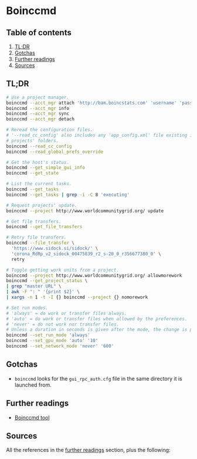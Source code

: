 # Boinccmd

## Table of contents <!-- omit in toc -->

1. [TL;DR](#tldr)
1. [Gotchas](#gotchas)
1. [Further readings](#further-readings)
1. [Sources](#sources)

## TL;DR

```sh
# Use a project manager.
boinccmd --acct_mgr attach 'http://bam.boincstats.com' 'username' 'password'
boinccmd --acct_mgr info
boinccmd --acct_mgr sync
boinccmd --acct_mgr detach

# Reread the configuration files.
# '--read_cc_config' also includes any 'app_config.xml' file existing in the
# projects' folders.
boinccmd --read_cc_config
boinccmd --read_global_prefs_override

# Get the host's status.
boinccmd --get_simple_gui_info
boinccmd --get_state

# List the current tasks.
boinccmd --get_tasks
boinccmd --get_tasks | grep -i -C 8 'executing'

# Request projects' update.
boinccmd --project http://www.worldcommunitygrid.org/ update

# Get file transfers.
boinccmd --get_file_transfers

# Retry file transfers.
boinccmd --file_transfer \
  'https://www.sidock.si/sidock/' \
  'corona_RdRp_v2_sidock_00475839_r2_s-20_0_r356677380_0' \
  retry

# Toggle getting work units from a project.
boinccmd --project http://www.worldcommunitygrid.org/ allowmorework
boinccmd --get_project_status \
| grep "master URL" \
| awk -F ": " '{print $2}' \
| xargs -n 1 -t -I {} boinccmd --project {} nomorework

# Set run modes.
# 'always' = do work or transfer files always.
# 'auto' = do work or transfer files when allowed by the preferences.
# 'never' = do not work nor transfer files.
# Unless a duration in seconds is given after the mode, the change is permanent.
boinccmd --set_run_mode 'always'
boinccmd --set_gpu_mode 'auto' '10'
boinccmd --set_network_mode 'never' '600'
```

## Gotchas

- `boinccmd` looks for the `gui_rpc_auth.cfg` file in the same directory it is launched from.

## Further readings

- [Boinccmd tool]

## Sources

All the references in the [further readings] section, plus the following:

<!-- project's references -->
[boinccmd tool]: https://boinc.berkeley.edu/wiki/Boinccmd_tool

<!-- in-article references -->
[further readings]: #further-readings

<!-- internal references -->
<!-- external references -->
